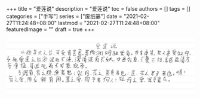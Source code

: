 +++
title = "爱莲说"
description = "爱莲说"
toc = false
authors = []
tags = []
categories = ["手写"]
series = ["废纸篓"]
date =  "2021-02-27T11:24:48+08:00"
lastmod = "2021-02-27T11:24:48+08:00"
featuredImage = ""
draft = true
+++

![爱莲说](/images/shouxie/ailianshuo.png)
